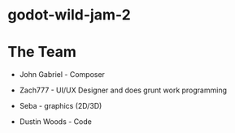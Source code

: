# godot-wild-jam-2

# The Team
* John Gabriel - Composer

* Zach777 - UI/UX Designer and does grunt work programming

* Seba - graphics (2D/3D)

* Dustin Woods - Code
